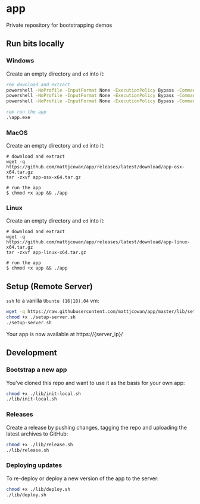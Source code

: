 # app

Private repository for bootstrapping demos

## Run bits locally

### Windows

Create an empty directory and `cd` into it:

```cmd
rem download and extract
powershell -NoProfile -InputFormat None -ExecutionPolicy Bypass -Command "[Net.ServicePointManager]::SecurityProtocol = 'tls12, tls11, tls'; $ProgressPreference = 'SilentlyContinue'; Invoke-WebRequest -Uri https://github.com/mattjcowan/app/releases/latest/download/app-win-x64.zip -OutFile app-win-x64.zip"
powershell -NoProfile -InputFormat None -ExecutionPolicy Bypass -Command "Unblock-File -Path app-win-x64.zip"
powershell -NoProfile -InputFormat None -ExecutionPolicy Bypass -Command "$global:ProgressPreference = 'SilentlyContinue'; Expand-Archive -Force -Path app-win-x64.zip -DestinationPath .\\"

rem run the app
.\app.exe
```

### MacOS

Create an empty directory and `cd` into it:

```shell
# download and extract
wget -q https://github.com/mattjcowan/app/releases/latest/download/app-osx-x64.tar.gz
tar -zxvf app-osx-x64.tar.gz

# run the app
$ chmod +x app && ./app
```

### Linux

Create an empty directory and `cd` into it:

```shell
# download and extract
wget -q https://github.com/mattjcowan/app/releases/latest/download/app-linux-x64.tar.gz
tar -zxvf app-linux-x64.tar.gz

# run the app
$ chmod +x app && ./app
```

## Setup (Remote Server)

`ssh` to a vanilla `Ubuntu (16|18).04` vm:

```bash
wget -q https://raw.githubusercontent.com/mattjcowan/app/master/lib/setup-server.sh
chmod +x ./setup-server.sh
./setup-server.sh
```

Your app is now available at https://{server_ip}/

## Development

### Bootstrap a new app

You've cloned this repo and want to use it as the basis for your own app:

```bash
chmod +x ./lib/init-local.sh
./lib/init-local.sh
```

### Releases

Create a release by pushing changes, tagging the repo and uploading the latest archives to GitHub:

```bash
chmod +x ./lib/release.sh
./lib/release.sh
```

### Deploying updates

To re-deploy or deploy a new version of the app to the server:

```bash
chmod +x ./lib/deploy.sh
./lib/deploy.sh
```